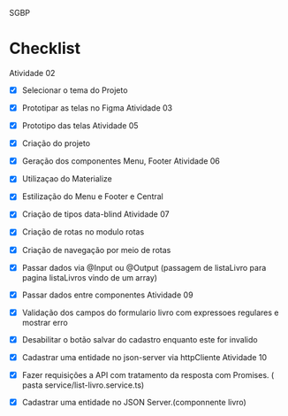  SGBP  
# Checklist
Atividade 02
- [x] Selecionar o tema do Projeto
- [x] Prototipar as telas no Figma
Atividade 03
- [x] Prototipo das telas
Atividade 05
- [x] Criação do projeto
- [x] Geração dos componentes Menu, Footer
Atividade 06
- [x] Utilizaçao do Materialize 
- [x] Estilização do Menu e Footer e Central
- [x] Criação de tipos data-blind
Atividade 07
- [x] Criação de rotas no modulo rotas
- [x] Criação de navegação por meio de rotas
- [x] Passar dados via @Input ou @Output (passagem de listaLivro para pagina listaLivros vindo de um array)
- [x] Passar dados entre componentes
Atividade 09
- [x] Validação dos campos do formulario livro com expressoes regulares e mostrar erro
- [x] Desabilitar o botão salvar do cadastro enquanto este for invalido
- [x] Cadastrar uma entidade no json-server via httpCliente
Atividade 10
- [x] Fazer requisições a API com tratamento da resposta com Promises. ( pasta service/list-livro.service.ts)
- [x] Cadastrar uma entidade no JSON Server.(componnente livro)


